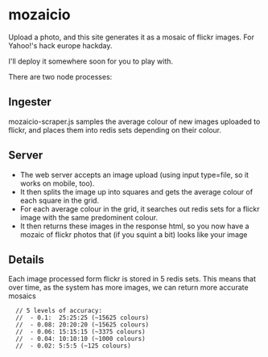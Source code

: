 mozaicio
========

Upload a photo, and this site generates it as a mosaic of flickr images. For Yahoo!'s hack europe hackday.

I'll deploy it somewhere soon for you to play with.

There are two node processes:

Ingester
---
mozaicio-scraper.js samples the average colour of new images uploaded to flickr, and places them into redis sets depending on their colour.


Server
---
- The web server accepts an image upload (using input type=file, so it works on mobile, too). 
- It then splits the image up into squares and gets the average colour of each square in the grid.
- For each average colour in the grid, it searches out redis sets for a flickr image with the same predominent colour.
- It then returns these images in the response html, so you now have a mozaic of flickr photos that (if you squint a bit) looks like your image


Details
---
Each image processed form flickr is stored in 5 redis sets. This means that over time, as the system has more images, we can return more accurate mosaics
```
  // 5 levels of accuracy:
  //  - 0.1:  25:25:25 (~15625 colours)
  //  - 0.08: 20:20:20 (~15625 colours)
  //  - 0.06: 15:15:15 (~3375 colours)
  //  - 0.04: 10:10:10 (~1000 colours)
  //  - 0.02: 5:5:5 (~125 colours)
```
